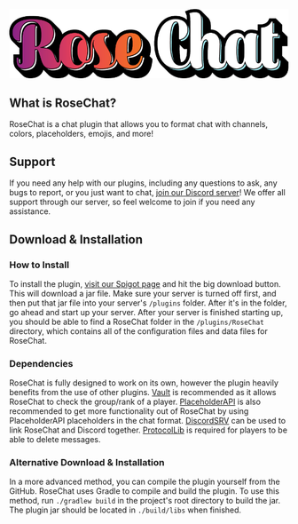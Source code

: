 ![](RoseChatBanner.png)

## What is RoseChat?
RoseChat is a chat plugin that allows you to format chat with channels, colors, placeholders, emojis, and more!

## Support
If you need any help with our plugins, including any questions to ask, any bugs to report, or you just want to chat, [join our Discord server](https://discord.gg/MgUsTBK)!  We offer all support through our server, so feel welcome to join if you need any assistance.

## Download & Installation
### How to Install
To install the plugin, [visit our Spigot page](https://www.spigotmc.org/resources/) and hit the big download button. This will download a jar file.  Make sure your server is turned off first, and then put that jar file into your server's `/plugins` folder.  After it's in the folder, go ahead and start up your server.  After your server is finished starting up, you should be able to find a RoseChat folder in the `/plugins/RoseChat` directory, which contains all of the configuration files and data files for RoseChat.
### Dependencies
RoseChat is fully designed to work on its own, however the plugin heavily benefits from the use of other plugins.  [Vault](https://www.spigotmc.org/resources/vault.34315/) is recommended as it allows RoseChat to check the group/rank of a player.  [PlaceholderAPI](https://www.spigotmc.org/resources/placeholderapi.6245/) is also recommended to get more functionality out of RoseChat by using PlaceholderAPI placeholders in the chat format.  [DiscordSRV](https://www.spigotmc.org/resources/discordsrv.18494/) can be used to link RoseChat and Discord together.  [ProtocolLib](https://www.spigotmc.org/resources/protocollib.1997/) is required for players to be able to delete messages.

### Alternative Download & Installation
In a more advanced method, you can compile the plugin yourself from the GitHub.
RoseChat uses Gradle to compile and build the plugin.  To use this method, run `./gradlew build` in the project's root directory to build the jar.  The plugin jar should be located in `./build/libs` when finished.